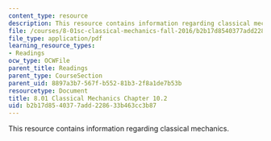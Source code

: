 ```yaml
---
content_type: resource
description: This resource contains information regarding classical mechanics.
file: /courses/8-01sc-classical-mechanics-fall-2016/b2b17d8540377add228633b463cc3b87_MIT8_01F16_chapter10.2.pdf
file_type: application/pdf
learning_resource_types:
- Readings
ocw_type: OCWFile
parent_title: Readings
parent_type: CourseSection
parent_uid: 8897a3b7-567f-b552-81b3-2f8a1de7b53b
resourcetype: Document
title: 8.01 Classical Mechanics Chapter 10.2
uid: b2b17d85-4037-7add-2286-33b463cc3b87
---
```

This resource contains information regarding classical mechanics.